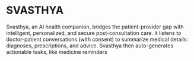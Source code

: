 # SVASTHYA
Svasthya, an AI health companion, bridges the patient-provider gap with intelligent, personalized, and secure post-consultation care. It listens to doctor-patient conversations (with consent) to summarize medical details: diagnoses, prescriptions, and advice. Svasthya then auto-generates actionable tasks, like medicine reminders
